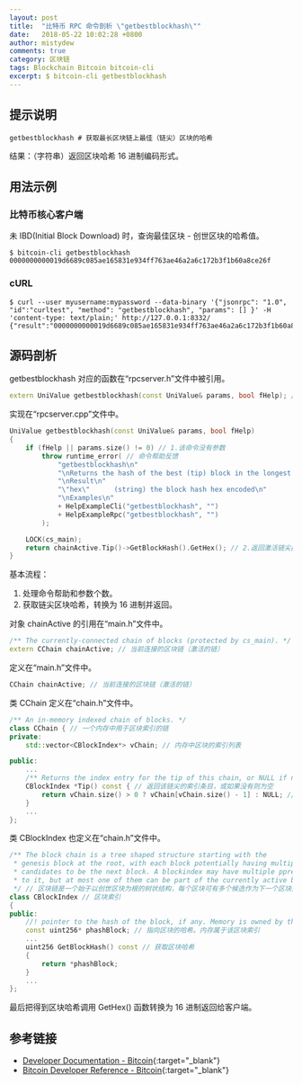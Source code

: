 ```yaml
---
layout: post
title:  "比特币 RPC 命令剖析 \"getbestblockhash\""
date:   2018-05-22 10:02:28 +0800
author: mistydew
comments: true
category: 区块链
tags: Blockchain Bitcoin bitcoin-cli
excerpt: $ bitcoin-cli getbestblockhash
---
```

## 提示说明

```shell
getbestblockhash # 获取最长区块链上最佳（链尖）区块的哈希
```

结果：（字符串）返回区块哈希 16 进制编码形式。

## 用法示例

### 比特币核心客户端

未 IBD(Initial Block Download) 时，查询最佳区块 - 创世区块的哈希值。

```shell
$ bitcoin-cli getbestblockhash
0000000000019d6689c085ae165831e934ff763ae46a2a6c172b3f1b60a8ce26f
```

### cURL

```shell
$ curl --user myusername:mypassword --data-binary '{"jsonrpc": "1.0", "id":"curltest", "method": "getbestblockhash", "params": [] }' -H 'content-type: text/plain;' http://127.0.0.1:8332/
{"result":"0000000000019d6689c085ae165831e934ff763ae46a2a6c172b3f1b60a8ce26f","error":null,"id":"curltest"}
```

## 源码剖析

getbestblockhash 对应的函数在“rpcserver.h”文件中被引用。

```cpp
extern UniValue getbestblockhash(const UniValue& params, bool fHelp); // 获取当前最佳块的哈希
```

实现在“rpcserver.cpp”文件中。

```cpp
UniValue getbestblockhash(const UniValue& params, bool fHelp)
{
    if (fHelp || params.size() != 0) // 1.该命令没有参数
        throw runtime_error( // 命令帮助反馈
            "getbestblockhash\n"
            "\nReturns the hash of the best (tip) block in the longest block chain.\n"
            "\nResult\n"
            "\"hex\"      (string) the block hash hex encoded\n"
            "\nExamples\n"
            + HelpExampleCli("getbestblockhash", "")
            + HelpExampleRpc("getbestblockhash", "")
        );

    LOCK(cs_main);
    return chainActive.Tip()->GetBlockHash().GetHex(); // 2.返回激活链尖区块哈希的 16 进制
}
```

基本流程：
1. 处理命令帮助和参数个数。
2. 获取链尖区块哈希，转换为 16 进制并返回。

对象 chainActive 的引用在“main.h”文件中。

```cpp
/** The currently-connected chain of blocks (protected by cs_main). */
extern CChain chainActive; // 当前连接的区块链（激活的链）
```

定义在“main.h”文件中。

```cpp
CChain chainActive; // 当前连接的区块链（激活的链）
```

类 CChain 定义在“chain.h”文件中。

```cpp
/** An in-memory indexed chain of blocks. */
class CChain { // 一个内存中用于区块索引的链
private:
    std::vector<CBlockIndex*> vChain; // 内存中区块的索引列表

public:
    ...
    /** Returns the index entry for the tip of this chain, or NULL if none. */
    CBlockIndex *Tip() const { // 返回该链尖的索引条目，或如果没有则为空
        return vChain.size() > 0 ? vChain[vChain.size() - 1] : NULL; // 至少返回创世区块的索引
    }
    ...
};
```

类 CBlockIndex 也定义在“chain.h”文件中。

```cpp
/** The block chain is a tree shaped structure starting with the
 * genesis block at the root, with each block potentially having multiple
 * candidates to be the next block. A blockindex may have multiple pprev pointing
 * to it, but at most one of them can be part of the currently active branch.
 */ // 区块链是一个始于以创世区块为根的树状结构，每个区块可有多个候选作为下一个区块。一个区块索引可能有多个 pprev 指向它，但最多只能有一个能成为当前激活分支的一部分。
class CBlockIndex // 区块索引
{
public:
    //! pointer to the hash of the block, if any. Memory is owned by this CBlockIndex
    const uint256* phashBlock; // 指向区块的哈希。内存属于该区块索引
    ...
    uint256 GetBlockHash() const // 获取区块哈希
    {
        return *phashBlock;
    }
    ...
};
```

最后把得到区块哈希调用 GetHex() 函数转换为 16 进制返回给客户端。

## 参考链接

* [Developer Documentation - Bitcoin](https://bitcoin.org/en/developer-documentation){:target="_blank"}
* [Bitcoin Developer Reference - Bitcoin](https://bitcoin.org/en/developer-reference#getbestblockhash){:target="_blank"}
